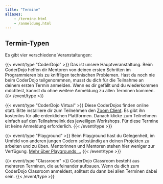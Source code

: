 ```yaml
---
title: "Termine"
aliases: 
    - /termine.html
    - /anmeldung.html
---
```


## Termin-Typen

Es gibt vier verschiedene Veranstaltungen:

{{< event/type "CoderDojo" >}}
Das ist unsere Hauptveranstaltung. Beim CoderDojo helfen dir Mentoren von deinen ersten Schritten im Programmieren bis zu kniffligen technischen Problemen. Hast du noch nie beim CoderDojo teilgenommnen, musst du dich für die Teilnahme an deinem ersten Termin anmelden. Wenn es dir gefällt und du wiederkommen möchtest, kannst du ohne weitere Anmeldung zu allen Terminen kommen.
{{< /event/type >}}

{{< event/type "CoderDojo Virtual" >}}
Diese CoderDojos finden online statt. Bitte installiere dir zum Teilnehmen den [Zoom Client](https://zoom.us/download). Es gibt ihn kostenlos für alle erdenklichen Plattformen. Danach klicke zum Teilnehmen einfach auf den Teilnahmelink des jeweiligen Workshops. Für diese Termine ist keine Anmeldung erforderlich.
{{< /event/type >}}

{{< event/type "Playground" >}}
Beim Playground hast du Gelegenheit, im Umfeld von anderen jungen Codern selbständig an deinen Projekten zu arbeiten und zu üben. Mentorinnen und Mentoren stehen hier weniger zur Verfügung. [Mehr über Playgrounds …](/termine/playgrounds)
{{< /event/type >}}

{{< event/type "Classroom" >}}
CoderDojo Classroom besteht aus mehreren Terminen, die aufeinander aufbauen. Wenn du dich zum CoderDojo Classroom anmeldest, solltest du dann bei allen Terminen dabei sein.
{{< /event/type >}}
